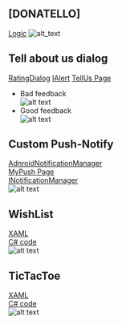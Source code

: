 ## [DONATELLO]
[Logic](https://github.com/dsgnrr/XamarinForms/blob/master/XamApp/Pages/TellUs.xaml.cs)
![alt_text](https://github.com/dsgnrr/XamarinForms/blob/master/Results/t5/result.png)

## Tell about us dialog
[RatingDialog](https://github.com/dsgnrr/XamarinForms/blob/master/XamApp.Android/AndroidServices/RatingDialog.cs)
[IAlert](https://github.com/dsgnrr/XamarinForms/blob/master/XamApp/Interfaces/IAlert.cs)
[TellUs Page](https://github.com/dsgnrr/XamarinForms/blob/master/XamApp/Pages/TellUs.xaml.cs)
* Bad feedback <br>
 ![alt text](https://github.com/dsgnrr/XamarinForms/blob/master/Results/t4/bad_app.gif)<br>
* Good feedback <br>
 ![alt text](https://github.com/dsgnrr/XamarinForms/blob/master/Results/t4/good_app.gif)<br>

## Custom Push-Notify
[AdnroidNotificationManager](https://github.com/dsgnrr/XamarinForms/blob/master/XamApp.Android/AndroidServices/AdnroidNotificationManager.cs)<br>
[MyPush Page](https://github.com/dsgnrr/XamarinForms/blob/master/XamApp/Pages/MyPush.xaml)<br>
[INotificationManager](https://github.com/dsgnrr/XamarinForms/blob/master/XamApp/Interfaces/INotificationManager.cs)<br>
 ![alt text](https://github.com/dsgnrr/XamarinForms/blob/master/Results/t3/result.gif)
 
## WishList
[XAML](https://github.com/dsgnrr/XamarinForms/blob/master/XamApp/WishList.xaml)<br>
[C# code](https://github.com/dsgnrr/XamarinForms/blob/master/XamApp/WishList.xaml.cs)<br>
 ![alt text](https://github.com/dsgnrr/XamarinForms/blob/master/Results/t2/result.gif)
 
## TicTacToe
[XAML](https://github.com/dsgnrr/XamarinForms/blob/master/XamApp/TikTakToe.xaml)<br>
[C# code](https://github.com/dsgnrr/XamarinForms/blob/master/XamApp/TikTakToe.xaml.cs)<br>
 ![alt text](https://github.com/dsgnrr/XamarinForms/blob/master/Results/t1/result.gif)
